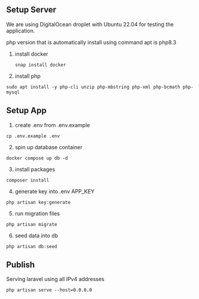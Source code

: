## Setup Server
We are using DigitalOcean droplet with Ubuntu 22.04 for testing the application.

php version that is automatically install using command apt is php8.3

1. install docker
    ````
    snap install docker
    ````
2. install php
````
sudo apt install -y php-cli unzip php-mbstring php-xml php-bcmath php-mysql
````

## Setup App

1. create .env from .env.example
````
cp .env.example .env
````
2. spin up database container
````
docker compose up db -d
````
3. install packages
````
composer install
````
4. generate key into .env APP_KEY
````
php artisan key:generate
````
5. run migration files
````
php artisan migrate
````
6. seed data into db
````
php artisan db:seed
````

## Publish
Serving laravel using all IPv4 addresses

````
php artisan serve --host=0.0.0.0
````